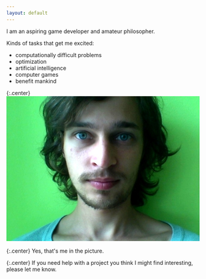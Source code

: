 ```yaml
---
layout: default
---
```


I am an aspiring game developer and amateur philosopher.

Kinds of tasks that get me excited:

* computationally difficult problems
* optimization
* artificial intelligence
* computer games
* benefit mankind

{:.center}
![My photo](/assets/face.jpg)

{:.center}
Yes, that's me in the picture.

{:.center}
If you need help with a project you think I might find interesting,
please let me know.

